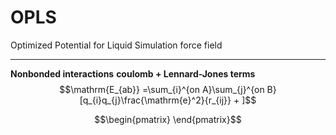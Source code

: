 # OPLS
Optimized Potential for Liquid Simulation force field
______
**Nonbonded interactions**
**coulomb + Lennard-Jones terms**
$$\mathrm{E_{ab}} =\sum_{i}^{on A}\sum_{j}^{on B}[q_{i}q_{j}\frac{\mathrm{e}^2}{r_{ij}} + ]$$


$$\begin{pmatrix} \end{pmatrix}$$

